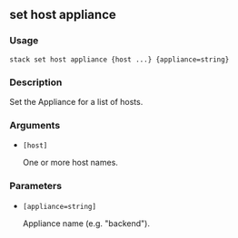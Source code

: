 ## set host appliance

### Usage

`stack set host appliance {host ...} {appliance=string}`

### Description


Set the Appliance for a list of hosts.



### Arguments

* `[host]`

   One or more host names.


### Parameters
* `[appliance=string]`

   Appliance name (e.g. "backend").


